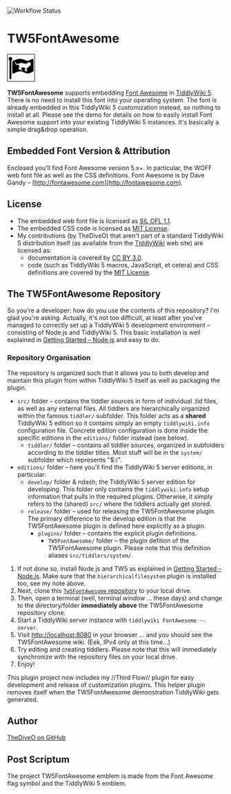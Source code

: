 ![Workflow Status](https://github.com/thediveo/TW5FontAwesome/workflows/Deploy%20TW5FontAwesome/badge.svg)

# TW5FontAwesome

![TW5FontAwesome flag](fa-flag.png)

**TW5FontAwesome** supports embedding [Font Awesome](http://fortawesome.github.io/Font-Awesome/) in [TiddlyWiki 5](http://tiddlywiki.com).
There is no need to install this font into your operating system. The font is already embedded in this TiddlyWiki 5
customization instead, so nothing to install at all. Please see the demo for details on how to easily install Font
Awesome support into your existing TiddlyWiki 5 instances. It's basically a simple drag&amp;drop operation.

## Embedded Font Version & Attribution

Enclosed you'll find Font Awesome version 5.x+. In particular, the WOFF web font file as well as the CSS definitions. Font Awesome is by Dave Gandy &ndash; [http://fontawesome.com](http://fontawesome.com).

## License

* The embedded web font file is licensed as [SIL OFL 1.1](http://scripts.sil.org/OFL).
* The embedded CSS code is licensed as [MIT License](http://opensource.org/licenses/mit-license.html).
* My contributions (by TheDiveO) that aren't part of a standard TiddlyWiki 5 distribution itself
(as available from the [TiddlyWiki](http://tiddlywiki.com) web site) are licensed as:
  * documentation is covered by [CC BY 3.0](http://creativecommons.org/licenses/by/3.0/).
  * code (such as TiddlyWiki 5 macros, JavaScript, et cetera) and CSS definitions are covered by
the [MIT License](http://opensource.org/licenses/mit-license.html).

## The TW5FontAwesome Repository

So you're a developer: how do you use the contents of this repository? I'm glad you're asking. Actually, it's not too
difficult, at least after you've managed to correctly set up a TiddlyWiki 5 development environment &ndash; consisting
of Node.js and TiddlyWiki 5. This basic installation is well explained in [Getting Started &ndash;
Node.js](http://tiddlywiki.com/#GettingStarted%20-%20Node.js:[[GettingStarted%20-%20Node.js]]) and easy to do.

### Repository Organisation

The repository is organized such that it allows you to both develop and maintain this plugin from
within TiddlyWiki 5 itself as well as packaging the plugin.

* ``src/`` folder &ndash; contains the tiddler sources in form of individual .tid files, as well as
any external files. All tiddlers are hierarchically organized within the famous ``tiddler/`` subfolder.
This folder acts as a **shared** TiddlyWiki 5 edition so it contains simply an empty ``tiddlywiki.info``
configuration file. Concrete edition configuration is done inside the specific editions in the
``editions/`` folder instead (see below).
  * ``tiddler/`` folder &ndash; contains all tiddler sources, organized in subfolders according to
the tiddler titles. Most stuff will be in the ``system/`` subfolder which represents "$:/".
* ``editions/`` folder &ndash; here you'll find the TiddlyWiki 5 server editions, in particular:
  * ``develop/`` folder & ndash; the TiddlyWiki 5 server edition for developing. This folder only
contains the ``tiddlywiki.info`` setup information that pulls in the required plugins. Otherwise, it
simply refers to the (shared) ``src/`` where the tiddlers actually get stored.
  * ``release/`` folder &ndash; used for releasing the TW5FontAwesome plugin. The primary difference
to the develop edition is that the TW5FontAwesome plugin is defined here explicitly as a plugin.
    * ``plugins/`` folder &ndash; contains the explicit plugin definitions.
      * ``TW5FontAwesome/`` folder &ndash; the plugin defition of the TW5FontAwesome plugin. Please
note that this definition aliases ``src/tiddlers/system/``.

1. If not done so, install Node.js and TW5 as explained in [Getting Started &ndash;
Node.js](http://tiddlywiki.com/#GettingStarted%20-%20Node.js:[[GettingStarted%20-%20Node.js]]). Make sure that
the ``hierarchicalfilesystem`` plugin is installed too, see my note above.
1. Next, clone this [``Tw5FontAwesome`` repository](https://github.com/TheDiveO/TW5FontAwesome.git)
to your local drive.
1. Then, open a terminal (well, terminal *window* ... these days) and change to the directory/folder **immediately above** the TW5FontAwesome repository clone.
1. Start a TiddlyWiki server instance with ``tiddlywiki FontAwesome --server``.
1. Visit [http://localhost:8080](http://localhost:8080) in your browser ... and you should see the TW5FontAwesome wiki. (Eek, IPv4 only at this time...)
1. Try editing and creating tiddlers. Please note that this will immediately synchronize with the repository files on your local drive.
1. Enjoy!

This plugin project now includes my //Third Flow// plugin for easy development and release of
customization plugins. This helper plugin removes itself when the TW5FontAwesome demonstration
TiddlyWiki gets generated.

## Author

[TheDiveO on GitHub](https://github.com/TheDiveO)

## Post Scriptum

The project TW5FontAwesome emblem is made from the Font Awesome flag symbol and the TiddlyWiki 5 emblem.
